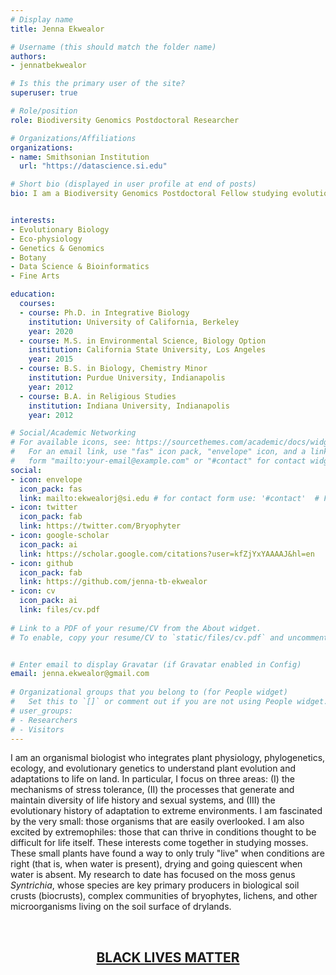 ```yaml
---
# Display name
title: Jenna Ekwealor

# Username (this should match the folder name)
authors:
- jennatbekwealor

# Is this the primary user of the site?
superuser: true

# Role/position
role: Biodiversity Genomics Postdoctoral Researcher

# Organizations/Affiliations
organizations:
- name: Smithsonian Institution
  url: "https://datascience.si.edu"

# Short bio (displayed in user profile at end of posts)
bio: I am a Biodiversity Genomics Postdoctoral Fellow studying evolutionary eco-physiology of stress tolerance in plants with the Smithsonian Institution Data Science Lab.


interests:
- Evolutionary Biology
- Eco-physiology
- Genetics & Genomics
- Botany
- Data Science & Bioinformatics
- Fine Arts

education:
  courses:
  - course: Ph.D. in Integrative Biology
    institution: University of California, Berkeley
    year: 2020
  - course: M.S. in Environmental Science, Biology Option
    institution: California State University, Los Angeles
    year: 2015
  - course: B.S. in Biology, Chemistry Minor
    institution: Purdue University, Indianapolis
    year: 2012
  - course: B.A. in Religious Studies
    institution: Indiana University, Indianapolis
    year: 2012

# Social/Academic Networking
# For available icons, see: https://sourcethemes.com/academic/docs/widgets/#icons
#   For an email link, use "fas" icon pack, "envelope" icon, and a link in the
#   form "mailto:your-email@example.com" or "#contact" for contact widget.
social:
- icon: envelope
  icon_pack: fas
  link: mailto:ekwealorj@si.edu # for contact form use: '#contact'  # For a direct email link, use "mailto:test@example.org".
- icon: twitter
  icon_pack: fab
  link: https://twitter.com/Bryophyter
- icon: google-scholar
  icon_pack: ai
  link: https://scholar.google.com/citations?user=kfZjYxYAAAAJ&hl=en
- icon: github
  icon_pack: fab
  link: https://github.com/jenna-tb-ekwealor
- icon: cv
  icon_pack: ai
  link: files/cv.pdf
  
# Link to a PDF of your resume/CV from the About widget.
# To enable, copy your resume/CV to `static/files/cv.pdf` and uncomment the lines below.  


# Enter email to display Gravatar (if Gravatar enabled in Config)
email: jenna.ekwealor@gmail.com
  
# Organizational groups that you belong to (for People widget)
#   Set this to `[]` or comment out if you are not using People widget.  
# user_groups:
# - Researchers
# - Visitors
---
```


I am an organismal biologist who integrates plant physiology, phylogenetics, ecology, and evolutionary genetics to understand plant evolution and adaptations to life on land.
In particular, I focus on three areas: (I) the mechanisms of stress tolerance, (II) the processes that generate and maintain diversity of life history and sexual systems, 
and (III) the evolutionary history of adaptation to extreme environments. 
I am fascinated by the very small: those organisms that are easily overlooked. 
I am also excited by extremophiles: those that can thrive in conditions thought to be difficult for life itself. 
These interests come together in studying mosses. 
These small plants have found a way to only truly "live" when conditions are right (that is, when water is present), drying and going quiescent when water is absent. 
My research to date has focused on the moss genus <i>Syntrichia</i>, whose species are key primary producers in biological soil crusts (biocrusts), complex communities of bryophytes, lichens, and other microorganisms living on the soil surface of drylands.

<br>
<center><h2><a href="https://blacklivesmatter.com" target="_blank">BLACK LIVES MATTER</h2></center></a>

